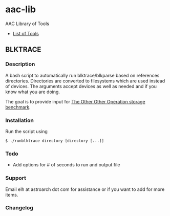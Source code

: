 # aac-lib
AAC Library of Tools

- <a href=https://github.com/Texiwill/aac-lib/tree/master/>List of Tools</a>

## BLKTRACE

### Description
A bash script to automatically run blktrace/blkparse based on references
directories. Directories are converted to filesystems which are used
instead of devices. The arguments accept devices as well as needed and
if you know what you are doing.

The goal is to provide input for <a href=https://www.theotherotherop.org>The Other Other Operation storage benchmark</a>.

### Installation
Run the script using 

	$ ./runblktrace directory [directory [...]]

### Todo

- Add options for # of seconds to run and output file

### Support
Email elh at astroarch dot com for assistance or if you want to add
for more items.

### Changelog
